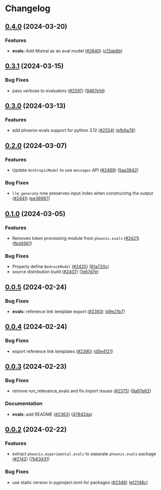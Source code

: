 # Changelog

## [0.4.0](https://github.com/Arize-ai/phoenix/compare/arize-phoenix-evals-v0.3.1...arize-phoenix-evals-v0.4.0) (2024-03-20)


### Features

* **evals:** Add Mistral as an eval model ([#2640](https://github.com/Arize-ai/phoenix/issues/2640)) ([c13ab6b](https://github.com/Arize-ai/phoenix/commit/c13ab6bf644ec285c37e92cc6a7b114a309cec52))

## [0.3.1](https://github.com/Arize-ai/phoenix/compare/arize-phoenix-evals-v0.3.0...arize-phoenix-evals-v0.3.1) (2024-03-15)


### Bug Fixes

* pass verbose to evaluators ([#2597](https://github.com/Arize-ai/phoenix/issues/2597)) ([9467e1d](https://github.com/Arize-ai/phoenix/commit/9467e1deabe58c0079ad8bdb9dfc972ee2ae5c0b))

## [0.3.0](https://github.com/Arize-ai/phoenix/compare/arize-phoenix-evals-v0.2.0...arize-phoenix-evals-v0.3.0) (2024-03-13)


### Features

* add phoenix-evals support for python 3.12 ([#2554](https://github.com/Arize-ai/phoenix/issues/2554)) ([efb6a76](https://github.com/Arize-ai/phoenix/commit/efb6a764a2aaecfff271b2cd7b7569771989a6a1))

## [0.2.0](https://github.com/Arize-ai/phoenix/compare/arize-phoenix-evals-v0.1.0...arize-phoenix-evals-v0.2.0) (2024-03-07)


### Features

* Update `AnthropicModel` to use `messages` API ([#2489](https://github.com/Arize-ai/phoenix/issues/2489)) ([5aa3842](https://github.com/Arize-ai/phoenix/commit/5aa3842d3e3d8a1fe21fb62c594032474899fb81))


### Bug Fixes

* `llm_generate` now preserves input index when constructing the output ([#2441](https://github.com/Arize-ai/phoenix/issues/2441)) ([ee36987](https://github.com/Arize-ai/phoenix/commit/ee369874649ac36fadcce3322cf87cf22d04aed4))

## [0.1.0](https://github.com/Arize-ai/phoenix/compare/arize-phoenix-evals-v0.0.5...arize-phoenix-evals-v0.1.0) (2024-03-05)


### Features

* Removes token processing module from `phoenix.evals` ([#2421](https://github.com/Arize-ai/phoenix/issues/2421)) ([fbd4961](https://github.com/Arize-ai/phoenix/commit/fbd496163d6cf46b3299da4ac7962b19da054bd8))


### Bug Fixes

* Properly define `BedrockModel` ([#2425](https://github.com/Arize-ai/phoenix/issues/2425)) ([81a720c](https://github.com/Arize-ai/phoenix/commit/81a720c8264f80fc37fcfe76c1c982014e9f12b3))
* source distribution build ([#2407](https://github.com/Arize-ai/phoenix/issues/2407)) ([1e67d7e](https://github.com/Arize-ai/phoenix/commit/1e67d7e4eb037f85b1e33e59b42014fe3daa876d))

## [0.0.5](https://github.com/Arize-ai/phoenix/compare/arize-phoenix-evals-v0.0.4...arize-phoenix-evals-v0.0.5) (2024-02-24)


### Bug Fixes

* **evals:** reference link template export ([#2393](https://github.com/Arize-ai/phoenix/issues/2393)) ([d9e21b7](https://github.com/Arize-ai/phoenix/commit/d9e21b7cb6f4c9cc9c863623696f3987f96dd174))

## [0.0.4](https://github.com/Arize-ai/phoenix/compare/arize-phoenix-evals-v0.0.3...arize-phoenix-evals-v0.0.4) (2024-02-24)


### Bug Fixes

* export reference link templates ([#2390](https://github.com/Arize-ai/phoenix/issues/2390)) ([d5e4121](https://github.com/Arize-ai/phoenix/commit/d5e41213e897bfb64e121a72b85c614b29e1358c))

## [0.0.3](https://github.com/Arize-ai/phoenix/compare/arize-phoenix-evals-v0.0.2...arize-phoenix-evals-v0.0.3) (2024-02-23)


### Bug Fixes

* remove run_relevance_evals and fix import issues ([#2375](https://github.com/Arize-ai/phoenix/issues/2375)) ([9a97e62](https://github.com/Arize-ai/phoenix/commit/9a97e6251cddf4ca7aa03ba71d4831cb0de4a165))


### Documentation

* **evals:** add README ([#2363](https://github.com/Arize-ai/phoenix/issues/2363)) ([47842da](https://github.com/Arize-ai/phoenix/commit/47842da560f004944852ea1071edf30eb3993ac8))

## [0.0.2](https://github.com/Arize-ai/phoenix/compare/phoenix-evals-v0.0.1...phoenix-evals-v0.0.2) (2024-02-22)

### Features
* extract `phoenix.experimental.evals` to separate `phoenix.evals` package ([#2142](https://github.com/Arize-ai/phoenix/issues/2142)) ([7b63431](https://github.com/Arize-ai/phoenix/commit/7b63431ee329a3916a9898e1437efef0added22f))


### Bug Fixes

* use static version in pyproject.toml for packages ([#2346](https://github.com/Arize-ai/phoenix/issues/2346)) ([ef2148c](https://github.com/Arize-ai/phoenix/commit/ef2148c18bbbece08755fdee58f66c50ab6a7de8))
